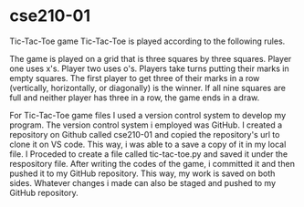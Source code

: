 # cse210-01
Tic-Tac-Toe game
Tic-Tac-Toe is played according to the following rules.

The game is played on a grid that is three squares by three squares.
Player one uses x's. Player two uses o's.
Players take turns putting their marks in empty squares.
The first player to get three of their marks in a row (vertically, horizontally, or diagonally) is the winner.
If all nine squares are full and neither player has three in a row, the game ends in a draw.

For Tic-Tac-Toe game files I used a version control system to develop my program. The version control system i employed was GitHub. I created a repository on Github called cse210-01 and copied the repository's url to clone it on VS code. This way, i was able to a save a copy of it in my local file. I Proceded to create a file called tic-tac-toe.py and saved it under the respository file. After writing the codes of the game, i committed it and then pushed it to my GitHub repository. This way, my work is saved on both sides. Whatever changes i made can also be staged and pushed to my GitHub repository.